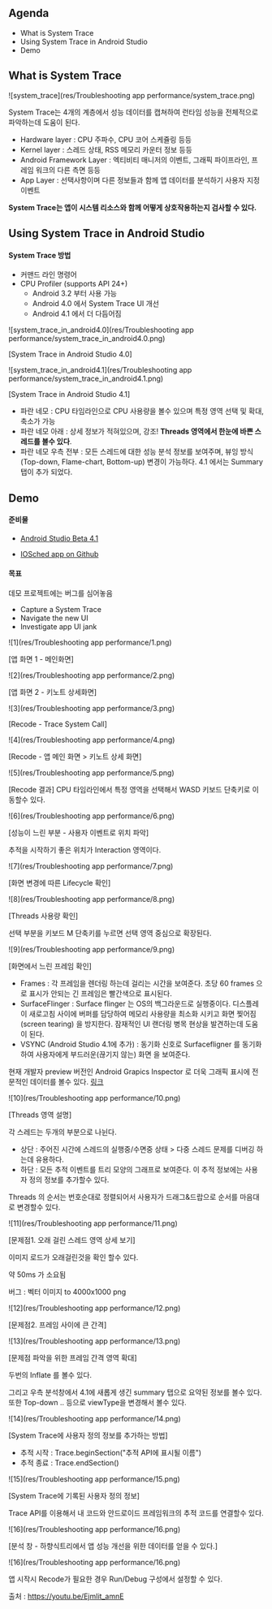 ## Agenda

- What is System Trace
- Using System Trace in Android Studio
- Demo



## What is System Trace

![system_trace](res/Troubleshooting app performance/system_trace.png)

System Trace는 4개의 계층에서 성능 데이터를 캡쳐하여 런타임 성능을 전체적으로 파악하는데 도움이 된다.

- Hardware layer : CPU 주파수, CPU 코어 스케쥴링 등등
- Kernel layer : 스레드 상태, RSS 메모리 카운터 정보 등등
- Android Framework Layer : 엑티비티 매니저의 이벤트, 그래픽 파이프라인, 프레임 워크의 다른 측면 등등
- App Layer : 선택사항이며 다른 정보들과 함께 앱 데이터를 분석하기 사용자 지정 이벤트

**System Trace는 앱이 시스템 리소스와 함께 어떻게 상호작용하는지 검사할 수 있다.**



## Using System Trace in Android Studio

#### System Trace 방법

- 커맨드 라인 명령어
- CPU Profiler  (supports API 24+)
  - Android 3.2 부터 사용 가능
  - Android 4.0 에서 System Trace UI 개선
  - Android 4.1 에서 더 다듬어짐

![system_trace_in_android4.0](res/Troubleshooting app performance/system_trace_in_android4.0.png)

[System Trace in Android Studio 4.0]

![system_trace_in_android4.1](res/Troubleshooting app performance/system_trace_in_android4.1.png)

[System Trace in Android Studio 4.1]

- 파란 네모 : CPU 타임라인으로 CPU 사용량을 볼수 있으며 특정 영역 선택 및 확대, 축소가 가능
- 파란 네모 아래 : 상세 정보가 적혀있으며, 강조! **Threads 영역에서 한눈에 바쁜 스레드를 볼수 있다**.
- 파란 네모 우측 전부 : 모든 스레드에 대한 성능 분석 정보를 보여주며, 뷰잉 방식(Top-down, Flame-chart, Bottom-up) 변경이 가능하다.
  4.1 에서는 Summary 탭이 추가 되었다.



## Demo 

#### 준비물

- [Android Studio Beta 4.1](https://goo.gle/2WDUPtM)

- [IOSched app on Github](https://goo.gle/3jmdvrG)



#### 목표

데모 프로젝트에는 버그를 심어놓음

- Capture a System Trace
- Navigate the new UI
- Investigate app UI jank

![1](res/Troubleshooting app performance/1.png)

[앱 화면 1 - 메인화면]

![2](res/Troubleshooting app performance/2.png)

[앱 화면 2 - 키노트 상세화면]

![3](res/Troubleshooting app performance/3.png)

[Recode - Trace System Call]

![4](res/Troubleshooting app performance/4.png)

[Recode - 앱 메인 화면 > 키노트 상세 화면]

![5](res/Troubleshooting app performance/5.png)

[Recode 결과]
CPU 타임라인에서 특정 영역을 선택해서 WASD 키보드 단축키로 이동할수 있다.

![6](res/Troubleshooting app performance/6.png)

[성능이 느린 부분 - 사용자 이벤트로 위치 파악]

추적을 시작하기 좋은 위치가 Interaction 영역이다.

![7](res/Troubleshooting app performance/7.png)

[화면 변경에 따른 Lifecycle 확인]

![8](res/Troubleshooting app performance/8.png)

[Threads 사용량 확인]

선택 부분을 키보드 M 단축키를 누르면 선택 영역 중심으로 확장된다.

![9](res/Troubleshooting app performance/9.png)

[화면에서 느린 프레임 확인]

- Frames : 각 프레임을 렌더링 하는데 걸리는 시간을 보여준다. 초당 60 frames 으로 표시가 안되는 긴 프레임은 빨간색으로 표시된다.
- SurfaceFlinger : Surface flinger 는 OS의 백그라운드로 실행중이다. 디스플레이 새로고침 사이에 버퍼를 담당하여 메모리 사용량을 최소화 시키고 화면 찢어짐 (screen tearing) 을 방지한다. 
  잠재적인 UI 랜더링 병목 현상을 발견하는데 도움이 된다.
- VSYNC (Android Studio 4.1에 추가) : 동기화 신호로 Surfacefligner 를 동기화 하여 사용자에게 부드러운(끊기지 않는) 화면 을 보여준다. 

현재 개발자 preview 버전인 Android Grapics Inspector 로 더욱 그래픽 표시에 전문적인 데이터를 볼수 있다. [링크](https://gpuinspector.dev/)



![10](res/Troubleshooting app performance/10.png)

[Threads 영역 설명]

각 스레드는 두개의 부분으로 나뉜다.

- 상단 : 주어진 시간에 스레드의 실행중/수면중 상태 > 다중 스레드 문제를 디버깅 하는데 유용하다.
- 하단 : 모든 추적 이벤트를 트리 모양의 그래프로 보여준다. 이 추적 정보에는 사용자 정의 정보를 추가할수 있다. 

Threads 의 순서는 번호순대로 정렬되어서 사용자가 드래그&드랍으로 순서를 마음대로 변경할수 있다.

![11](res/Troubleshooting app performance/11.png)

[문제점1. 오래 걸린 스레드 영역 상세 보기]

이미지 로드가 오래걸린것을 확인 할수 있다.

약 50ms 가 소요됨

버그 : 벡터 이미지 to 4000x1000 png

![12](res/Troubleshooting app performance/12.png)

[문제점2. 프레임 사이에 큰 간격]

![13](res/Troubleshooting app performance/13.png)

[문제점 파악을 위한 프레임 간격 영역 확대]

두번의 Inflate 를 볼수 있다.

그리고 우측 분석창에서 4.1에 새롭게 생긴 summary 탭으로 요약된 정보를 볼수 있다. 또한 Top-down ..  등으로 viewType을 변경해서 볼수 있다.

![14](res/Troubleshooting app performance/14.png)

[System Trace에 사용자 정의 정보를 추가하는 방법]

- 추적 시작 : Trace.beginSection("추적 API에 표시될 이름")
- 추적 종료 : Trace.endSection()

![15](res/Troubleshooting app performance/15.png)

[System Trace에 기록된 사용자 정의 정보]

Trace API를 이용해서 내 코드와 안드로이드 프레임워크의 추적 코드를 연결할수 있다.

![16](res/Troubleshooting app performance/16.png)

[분석 창 - 하향식트리에서 앱 성능 개선을 위한 데이터를 얻을 수 있다.]

![16](res/Troubleshooting app performance/16.png)

앱 시작시 Recode가 필요한 경우 Run/Debug 구성에서 설정할 수 있다.

출처 : https://youtu.be/EjmIit_amnE